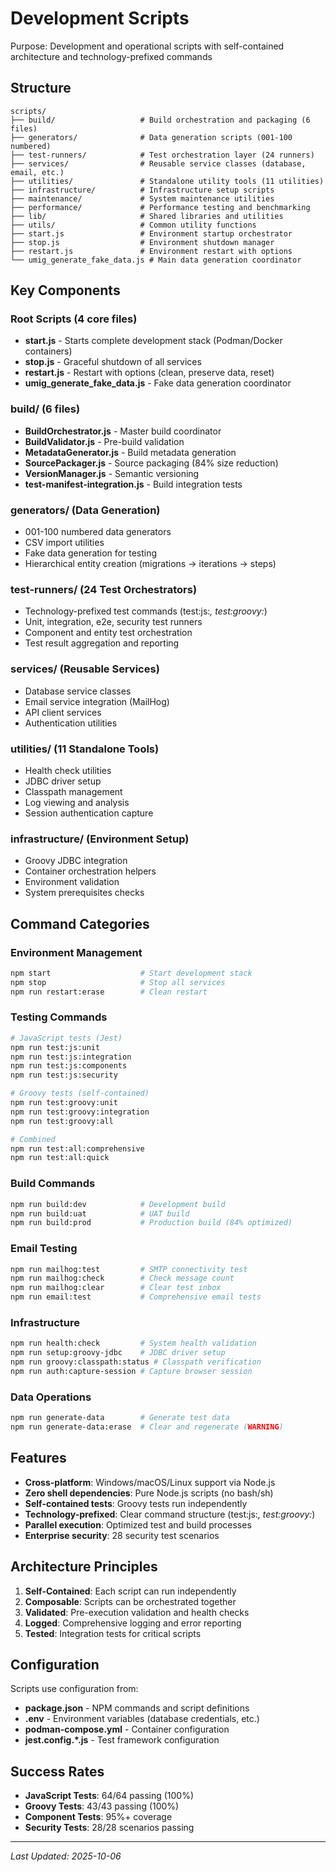 # Development Scripts

Purpose: Development and operational scripts with self-contained architecture and technology-prefixed commands

## Structure

```
scripts/
├── build/                   # Build orchestration and packaging (6 files)
├── generators/              # Data generation scripts (001-100 numbered)
├── test-runners/            # Test orchestration layer (24 runners)
├── services/                # Reusable service classes (database, email, etc.)
├── utilities/               # Standalone utility tools (11 utilities)
├── infrastructure/          # Infrastructure setup scripts
├── maintenance/             # System maintenance utilities
├── performance/             # Performance testing and benchmarking
├── lib/                     # Shared libraries and utilities
├── utils/                   # Common utility functions
├── start.js                 # Environment startup orchestrator
├── stop.js                  # Environment shutdown manager
├── restart.js               # Environment restart with options
└── umig_generate_fake_data.js # Main data generation coordinator
```

## Key Components

### Root Scripts (4 core files)

- **start.js** - Starts complete development stack (Podman/Docker containers)
- **stop.js** - Graceful shutdown of all services
- **restart.js** - Restart with options (clean, preserve data, reset)
- **umig_generate_fake_data.js** - Fake data generation coordinator

### build/ (6 files)

- **BuildOrchestrator.js** - Master build coordinator
- **BuildValidator.js** - Pre-build validation
- **MetadataGenerator.js** - Build metadata generation
- **SourcePackager.js** - Source packaging (84% size reduction)
- **VersionManager.js** - Semantic versioning
- **test-manifest-integration.js** - Build integration tests

### generators/ (Data Generation)

- 001-100 numbered data generators
- CSV import utilities
- Fake data generation for testing
- Hierarchical entity creation (migrations → iterations → steps)

### test-runners/ (24 Test Orchestrators)

- Technology-prefixed test commands (test:js:_, test:groovy:_)
- Unit, integration, e2e, security test runners
- Component and entity test orchestration
- Test result aggregation and reporting

### services/ (Reusable Services)

- Database service classes
- Email service integration (MailHog)
- API client services
- Authentication utilities

### utilities/ (11 Standalone Tools)

- Health check utilities
- JDBC driver setup
- Classpath management
- Log viewing and analysis
- Session authentication capture

### infrastructure/ (Environment Setup)

- Groovy JDBC integration
- Container orchestration helpers
- Environment validation
- System prerequisites checks

## Command Categories

### Environment Management

```bash
npm start                    # Start development stack
npm stop                     # Stop all services
npm run restart:erase        # Clean restart
```

### Testing Commands

```bash
# JavaScript tests (Jest)
npm run test:js:unit
npm run test:js:integration
npm run test:js:components
npm run test:js:security

# Groovy tests (self-contained)
npm run test:groovy:unit
npm run test:groovy:integration
npm run test:groovy:all

# Combined
npm run test:all:comprehensive
npm run test:all:quick
```

### Build Commands

```bash
npm run build:dev            # Development build
npm run build:uat            # UAT build
npm run build:prod           # Production build (84% optimized)
```

### Email Testing

```bash
npm run mailhog:test         # SMTP connectivity test
npm run mailhog:check        # Check message count
npm run mailhog:clear        # Clear test inbox
npm run email:test           # Comprehensive email tests
```

### Infrastructure

```bash
npm run health:check         # System health validation
npm run setup:groovy-jdbc    # JDBC driver setup
npm run groovy:classpath:status # Classpath verification
npm run auth:capture-session # Capture browser session
```

### Data Operations

```bash
npm run generate-data        # Generate test data
npm run generate-data:erase  # Clear and regenerate (WARNING)
```

## Features

- **Cross-platform**: Windows/macOS/Linux support via Node.js
- **Zero shell dependencies**: Pure Node.js scripts (no bash/sh)
- **Self-contained tests**: Groovy tests run independently
- **Technology-prefixed**: Clear command structure (test:js:_, test:groovy:_)
- **Parallel execution**: Optimized test and build processes
- **Enterprise security**: 28 security test scenarios

## Architecture Principles

1. **Self-Contained**: Each script can run independently
2. **Composable**: Scripts can be orchestrated together
3. **Validated**: Pre-execution validation and health checks
4. **Logged**: Comprehensive logging and error reporting
5. **Tested**: Integration tests for critical scripts

## Configuration

Scripts use configuration from:

- **package.json** - NPM commands and script definitions
- **.env** - Environment variables (database credentials, etc.)
- **podman-compose.yml** - Container configuration
- **jest.config.\*.js** - Test framework configuration

## Success Rates

- **JavaScript Tests**: 64/64 passing (100%)
- **Groovy Tests**: 43/43 passing (100%)
- **Component Tests**: 95%+ coverage
- **Security Tests**: 28/28 scenarios passing

---

_Last Updated: 2025-10-06_
